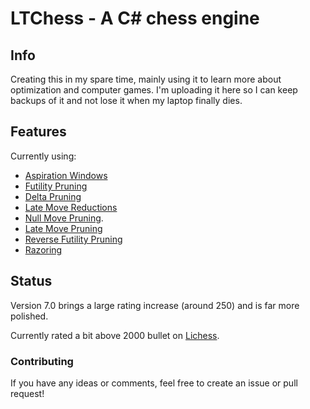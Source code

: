 # LTChess - A C# chess engine


## Info
Creating this in my spare time, mainly using it to learn more about optimization and computer games. 
I'm uploading it here so I can keep backups of it and not lose it when my laptop finally dies.


## Features
Currently using:
  - [Aspiration Windows](https://www.chessprogramming.org/Aspiration_Windows)
  - [Futility Pruning](https://www.chessprogramming.org/Futility_Pruning)
  - [Delta Pruning](https://www.chessprogramming.org/Delta_Pruning)
  - [Late Move Reductions](https://www.chessprogramming.org/Late_Move_Reductions)
  - [Null Move Pruning](https://www.chessprogramming.org/Null_Move_Pruning).
  - [Late Move Pruning](https://www.chessprogramming.org/Futility_Pruning#MoveCountBasedPruning)
  - [Reverse Futility Pruning](https://www.chessprogramming.org/Reverse_Futility_Pruning)
  - [Razoring](https://www.chessprogramming.org/Razoring)

## Status
Version 7.0 brings a large rating increase (around 250) and is far more polished.

Currently rated a bit above 2000 bullet on [Lichess](https://lichess.org/@/LTChessBot).

### Contributing
If you have any ideas or comments, feel free to create an issue or pull request!